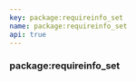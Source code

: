 ```yaml
---
key: package:requireinfo_set
name: package:requireinfo_set
api: true
---
```


### package:requireinfo_set
